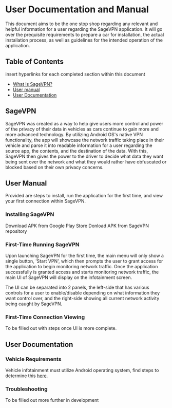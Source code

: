 # User Documentation and Manual

This document aims to be the one stop shop regarding any relevant and helpful information for a user regarding the SageVPN application. It will go over the prequisite requirements to prepare a car for installation, the actual installation process, as well as guidelines for the intended operation of the application. 

## Table of Contents

insert hyperlinks for each completed section within this document
- [What is SageVPN?](url)
- [User manual](url)
- [User Documentation](url)


## SageVPN

SageVPN was created as a way to help give users more control and power of the privacy of their data in vehicles as cars continue to gain more and more advanced technology. By utilizing Android OS's native VPN functionality, the app will showcase the network traffic taking place in their vehicle and parse it into readable information for a user regarding the source app, the contents, and the destination of the data. With this, SageVPN then gives the power to the driver to decide what data they want being sent over the network and what they would rather have obfuscated or blocked based on their own privacy concerns.

## User Manual

Provided are steps to install, run the application for the first time, and view your first connection within SageVPN.

### Installing SageVPN

Download APK from Google Play Store
Donload APK from SageVPN repository

### First-Time Running SageVPN

Upon launching SageVPN for the first time, the main menu will only show a single button, 'Start VPN', which then prompts the user to grant access for the application to begin monitoring network traffic. Once the application successfully is granted access and starts monitoring network traffic, the main UI of SageVPN will display on the infotainment screen.

The UI can be separated into 2 panels, the left-side that has various controls for a user to enable/disable depending on what information they want control over, and the right-side showing all current network activity being caught by SageVPN.

### First-Time Connection Viewing
To be filled out with steps once UI is more complete.

## User Documentation

### Vehicle Requirements
Vehicle infotainment must utilize Android operating system, find steps to determine this [here](url).

### Troubleshooting
To be filled out more further in development

